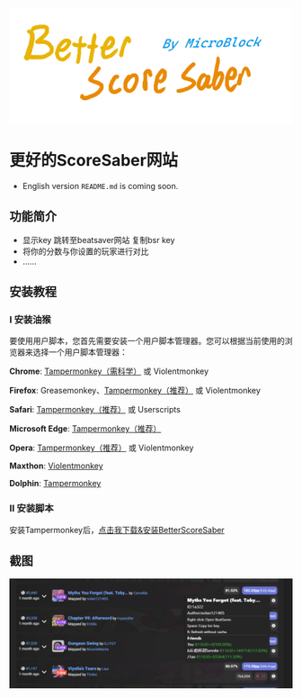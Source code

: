 ![](BetterScoreSaber.png)
# 更好的ScoreSaber网站
- English version `README.md` is coming soon.
## 功能简介
- 显示key 跳转至beatsaver网站 复制bsr key
- 将你的分数与你设置的玩家进行对比
- ……
## 安装教程
### Ⅰ 安装油猴
要使用用户脚本，您首先需要安装一个用户脚本管理器。您可以根据当前使用的浏览器来选择一个用户脚本管理器：

**Chrome**: [Tampermonkey（需科学）](https://chrome.google.com/webstore/detail/tampermonkey/dhdgffkkebhmkfjojejmpbldmpobfkfo) 或 Violentmonkey

**Firefox**: Greasemonkey、[Tampermonkey（推荐）](https://addons.mozilla.org/firefox/addon/tampermonkey/)
或 Violentmonkey

**Safari**: [Tampermonkey（推荐）](http://tampermonkey.net/?browser=safari) 或 Userscripts

**Microsoft Edge**: [Tampermonkey（推荐）](https://www.microsoft.com/store/p/tampermonkey/9nblggh5162s)

**Opera**: [Tampermonkey（推荐）](https://addons.opera.com/extensions/details/tampermonkey-beta/)
或 Violentmonkey

**Maxthon**: [Violentmonkey](http://extension.maxthon.com/detail/index.php?view_id=1680)

**Dolphin**: [Tampermonkey](https://play.google.com/store/apps/details?id=net.tampermonkey.dolphin)

### Ⅱ 安装脚本
安装Tampermonkey后，[点击我下载&安装BetterScoreSaber](https://github.com/MicroCBer/BetterScoreSaber/raw/main/BetterScoreSaber.user.js)

## 截图
![](shot.png)
